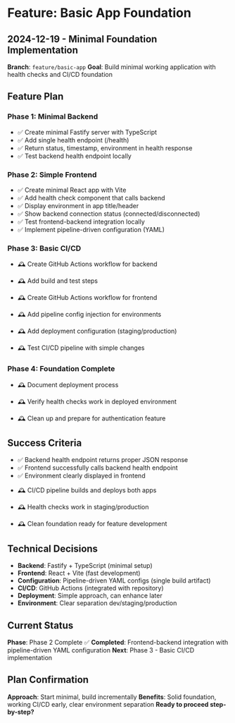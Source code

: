 # Feature: Basic App Foundation

## 2024-12-19 - Minimal Foundation Implementation

**Branch**: `feature/basic-app`
**Goal**: Build minimal working application with health checks and CI/CD foundation

## Feature Plan

### Phase 1: Minimal Backend
- ✅ Create minimal Fastify server with TypeScript
- ✅ Add single health endpoint (/health)
- ✅ Return status, timestamp, environment in health response
- ✅ Test backend health endpoint locally

### Phase 2: Simple Frontend
- ✅ Create minimal React app with Vite
- ✅ Add health check component that calls backend
- ✅ Display environment in app title/header
- ✅ Show backend connection status (connected/disconnected)
- ✅ Test frontend-backend integration locally
- ✅ Implement pipeline-driven configuration (YAML)

### Phase 3: Basic CI/CD
<!-- TODO: Create GitHub Actions workflow for backend -->
- 🕰️ Create GitHub Actions workflow for backend
<!-- TODO: Add build and test steps -->
- 🕰️ Add build and test steps
<!-- TODO: Create GitHub Actions workflow for frontend -->
- 🕰️ Create GitHub Actions workflow for frontend
<!-- TODO: Add pipeline config injection for environments -->
- 🕰️ Add pipeline config injection for environments
<!-- TODO: Add deployment configuration (staging/production) -->
- 🕰️ Add deployment configuration (staging/production)
<!-- TODO: Test CI/CD pipeline with simple changes -->
- 🕰️ Test CI/CD pipeline with simple changes

### Phase 4: Foundation Complete
<!-- TODO: Document deployment process -->
- 🕰️ Document deployment process
<!-- TODO: Verify health checks work in deployed environment -->
- 🕰️ Verify health checks work in deployed environment
<!-- TODO: Clean up and prepare for authentication feature -->
- 🕰️ Clean up and prepare for authentication feature

## Success Criteria

- ✅ Backend health endpoint returns proper JSON response
- ✅ Frontend successfully calls backend health endpoint
- ✅ Environment clearly displayed in frontend
<!-- TODO: CI/CD pipeline builds and deploys both apps -->
- 🕰️ CI/CD pipeline builds and deploys both apps
<!-- TODO: Health checks work in staging/production -->
- 🕰️ Health checks work in staging/production
<!-- TODO: Clean foundation ready for feature development -->
- 🕰️ Clean foundation ready for feature development

## Technical Decisions

- **Backend**: Fastify + TypeScript (minimal setup)
- **Frontend**: React + Vite (fast development)
- **Configuration**: Pipeline-driven YAML configs (single build artifact)
- **CI/CD**: GitHub Actions (integrated with repository)
- **Deployment**: Simple approach, can enhance later
- **Environment**: Clear separation dev/staging/production

## Current Status

**Phase**: Phase 2 Complete ✅
**Completed**: Frontend-backend integration with pipeline-driven YAML configuration
**Next**: Phase 3 - Basic CI/CD implementation

## Plan Confirmation

**Approach**: Start minimal, build incrementally
**Benefits**: Solid foundation, working CI/CD early, clear environment separation
**Ready to proceed step-by-step?**